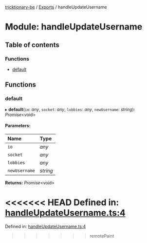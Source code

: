 [tricktionary-be](../README.md) / [Exports](../modules.md) / handleUpdateUsername

# Module: handleUpdateUsername

## Table of contents

### Functions

- [default](handleupdateusername.md#default)

## Functions

### default

▸ **default**(`io`: *any*, `socket`: *any*, `lobbies`: *any*, `newUsername`: *string*): *Promise*<void\>

#### Parameters:

Name | Type |
:------ | :------ |
`io` | *any* |
`socket` | *any* |
`lobbies` | *any* |
`newUsername` | *string* |

**Returns:** *Promise*<void\>

<<<<<<< HEAD
Defined in: [handleUpdateUsername.ts:4](https://github.com/story-squad/tricktionary-be/blob/e2df648/src/sockets/handleUpdateUsername.ts#L4)
=======
Defined in: [handleUpdateUsername.ts:4](https://github.com/story-squad/tricktionary-be/blob/50f8f84/src/sockets/handleUpdateUsername.ts#L4)
>>>>>>> remotePaint
